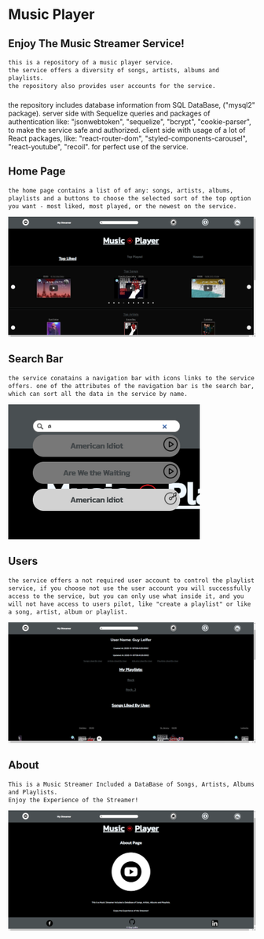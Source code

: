 # Music Player
## Enjoy The Music Streamer Service!
    this is a repository of a music player service.
    the service offers a diversity of songs, artists, albums and playlists.
    the repository also provides user accounts for the service.
###
the repository includes database information from SQL DataBase, ("mysql2" package). 
server side with Sequelize queries and packages of authentication like: "jsonwebtoken", "sequelize", "bcrypt", "cookie-parser", to make the service safe and authorized. 
client side with usage of a lot of React packages, like: "react-router-dom", "styled-components-carousel", "react-youtube", "recoil". for perfect use of the service.
## Home Page
    the home page contains a list of of any: songs, artists, albums, playlists and a buttons to choose the selected sort of the top option you want - most liked, most played, or the newest on the service.
![Home Page](./images/homepage.png "Home Page")
## Search Bar
    the service conatains a navigation bar with icons links to the service offers. one of the attributes of the navigation bar is the search bar, which can sort all the data in the service by name.
![Search Bar](./images/searchbar.png "Search Bar")
## Users
    the service offers a not required user account to control the playlist service, if you choose not use the user account you will successfully access to the service, but you can only use what inside it, and you will not have access to users pilot, like "create a playlist" or like a song, artist, album or playlist.
![Users Page](./images/userpage.png "Users Page")
## About
    This is a Music Streamer Included a DataBase of Songs, Artists, Albums and Playlists.
    Enjoy the Experience of the Streamer!
![About Page](./images/about.png "About Page")